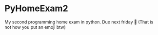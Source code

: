 # PyHomeExam2
My second programming home exam in python. Due next friday :moyai: (That is not how you put an emoji btw)
